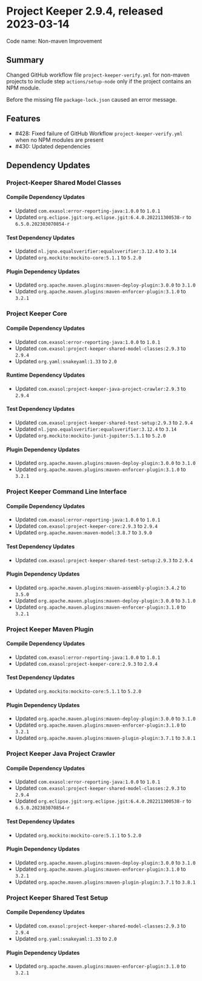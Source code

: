 # Project Keeper 2.9.4, released 2023-03-14

Code name: Non-maven Improvement

## Summary

Changed GitHub workflow file `project-keeper-verify.yml` for non-maven projects to include step `actions/setup-node` only if the project contains an NPM module.

Before the missing file `package-lock.json` caused an error message.

## Features

* #428: Fixed failure of GitHub Workflow `project-keeper-verify.yml` when no NPM modules are present
* #430: Updated dependencies

## Dependency Updates

### Project-Keeper Shared Model Classes

#### Compile Dependency Updates

* Updated `com.exasol:error-reporting-java:1.0.0` to `1.0.1`
* Updated `org.eclipse.jgit:org.eclipse.jgit:6.4.0.202211300538-r` to `6.5.0.202303070854-r`

#### Test Dependency Updates

* Updated `nl.jqno.equalsverifier:equalsverifier:3.12.4` to `3.14`
* Updated `org.mockito:mockito-core:5.1.1` to `5.2.0`

#### Plugin Dependency Updates

* Updated `org.apache.maven.plugins:maven-deploy-plugin:3.0.0` to `3.1.0`
* Updated `org.apache.maven.plugins:maven-enforcer-plugin:3.1.0` to `3.2.1`

### Project Keeper Core

#### Compile Dependency Updates

* Updated `com.exasol:error-reporting-java:1.0.0` to `1.0.1`
* Updated `com.exasol:project-keeper-shared-model-classes:2.9.3` to `2.9.4`
* Updated `org.yaml:snakeyaml:1.33` to `2.0`

#### Runtime Dependency Updates

* Updated `com.exasol:project-keeper-java-project-crawler:2.9.3` to `2.9.4`

#### Test Dependency Updates

* Updated `com.exasol:project-keeper-shared-test-setup:2.9.3` to `2.9.4`
* Updated `nl.jqno.equalsverifier:equalsverifier:3.12.4` to `3.14`
* Updated `org.mockito:mockito-junit-jupiter:5.1.1` to `5.2.0`

#### Plugin Dependency Updates

* Updated `org.apache.maven.plugins:maven-deploy-plugin:3.0.0` to `3.1.0`
* Updated `org.apache.maven.plugins:maven-enforcer-plugin:3.1.0` to `3.2.1`

### Project Keeper Command Line Interface

#### Compile Dependency Updates

* Updated `com.exasol:error-reporting-java:1.0.0` to `1.0.1`
* Updated `com.exasol:project-keeper-core:2.9.3` to `2.9.4`
* Updated `org.apache.maven:maven-model:3.8.7` to `3.9.0`

#### Test Dependency Updates

* Updated `com.exasol:project-keeper-shared-test-setup:2.9.3` to `2.9.4`

#### Plugin Dependency Updates

* Updated `org.apache.maven.plugins:maven-assembly-plugin:3.4.2` to `3.5.0`
* Updated `org.apache.maven.plugins:maven-deploy-plugin:3.0.0` to `3.1.0`
* Updated `org.apache.maven.plugins:maven-enforcer-plugin:3.1.0` to `3.2.1`

### Project Keeper Maven Plugin

#### Compile Dependency Updates

* Updated `com.exasol:error-reporting-java:1.0.0` to `1.0.1`
* Updated `com.exasol:project-keeper-core:2.9.3` to `2.9.4`

#### Test Dependency Updates

* Updated `org.mockito:mockito-core:5.1.1` to `5.2.0`

#### Plugin Dependency Updates

* Updated `org.apache.maven.plugins:maven-deploy-plugin:3.0.0` to `3.1.0`
* Updated `org.apache.maven.plugins:maven-enforcer-plugin:3.1.0` to `3.2.1`
* Updated `org.apache.maven.plugins:maven-plugin-plugin:3.7.1` to `3.8.1`

### Project Keeper Java Project Crawler

#### Compile Dependency Updates

* Updated `com.exasol:error-reporting-java:1.0.0` to `1.0.1`
* Updated `com.exasol:project-keeper-shared-model-classes:2.9.3` to `2.9.4`
* Updated `org.eclipse.jgit:org.eclipse.jgit:6.4.0.202211300538-r` to `6.5.0.202303070854-r`

#### Test Dependency Updates

* Updated `org.mockito:mockito-core:5.1.1` to `5.2.0`

#### Plugin Dependency Updates

* Updated `org.apache.maven.plugins:maven-deploy-plugin:3.0.0` to `3.1.0`
* Updated `org.apache.maven.plugins:maven-enforcer-plugin:3.1.0` to `3.2.1`
* Updated `org.apache.maven.plugins:maven-plugin-plugin:3.7.1` to `3.8.1`

### Project Keeper Shared Test Setup

#### Compile Dependency Updates

* Updated `com.exasol:project-keeper-shared-model-classes:2.9.3` to `2.9.4`
* Updated `org.yaml:snakeyaml:1.33` to `2.0`

#### Plugin Dependency Updates

* Updated `org.apache.maven.plugins:maven-enforcer-plugin:3.1.0` to `3.2.1`
